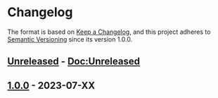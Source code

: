 # Changelog
The format is based on [Keep a Changelog](https://keepachangelog.com/en/1.0.0/),
and this project adheres to [Semantic Versioning](https://semver.org/spec/v2.0.0.html) since its version 1.0.0.

## [Unreleased] - [Doc:Unreleased]

## [1.0.0] - 2023-07-XX

[Doc:Unreleased]: TODOURLGITHUBPAGES
[Unreleased]: https://github.com/scipopt/SCIPpp
[1.0.0]: TODOURLRELEASE100
